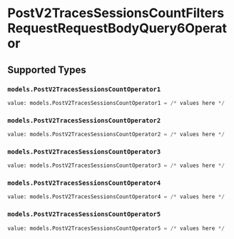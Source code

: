 # PostV2TracesSessionsCountFiltersRequestRequestBodyQuery6Operator


## Supported Types

### `models.PostV2TracesSessionsCountOperator1`

```python
value: models.PostV2TracesSessionsCountOperator1 = /* values here */
```

### `models.PostV2TracesSessionsCountOperator2`

```python
value: models.PostV2TracesSessionsCountOperator2 = /* values here */
```

### `models.PostV2TracesSessionsCountOperator3`

```python
value: models.PostV2TracesSessionsCountOperator3 = /* values here */
```

### `models.PostV2TracesSessionsCountOperator4`

```python
value: models.PostV2TracesSessionsCountOperator4 = /* values here */
```

### `models.PostV2TracesSessionsCountOperator5`

```python
value: models.PostV2TracesSessionsCountOperator5 = /* values here */
```

